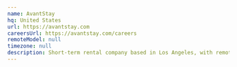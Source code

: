 ```yaml
---
name: AvantStay
hq: United States
url: https://avantstay.com
careersUrl: https://avantstay.com/careers
remoteModel: null
timezone: null
description: Short-term rental company based in Los Angeles, with remote dev team.
---
```


